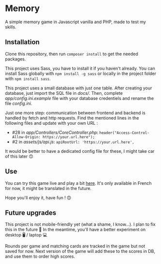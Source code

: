 # Memory

A simple memory game in Javascript vanilla and PHP, made to test my skills.

## Installation

Clone this repository, then run `composer install` to get the needed packages.

This project uses Sass, you have to install it if you haven't already. You can install Sass globally with `npm install -g sass` or locally in the project folder with `npm install sass`.

This project uses a small database with just one table. After creating your database, just import the SQL file in _docs/_. Then, complete _app/config.ini.example_ file with your database credentiels and rename the file _config.ini_.

Just one more step: communication between frontend and backend is handled by fetch and http requests. Find the mentioned lines in the following files and update with your own URL :
* #28 in _app/Controllers/CoreController.php_: `header("Access-Control-Allow-Origin: https://your.url.here");`
* #2 in _assets/js/api.js_: `apiRootUrl: 'https://your.url.here',`

It would be better to have a dedicated config file for these, I might take car of this later 🙃

## Use

You can try this game live and play a bit [here](https://memory.kyborash.com/). It's only available in French for now, it might be translated in the future.

Hope you'll enjoy it, have fun ! 😊

## Future upgrades

This project is not mobile-friendly yet (what a shame, I know...). I plan to fix this in the future 🙏 In the meantime, you'll have a better experiment on desktop 🖥️ / laptop 💻

Rounds per game and matching cards are tracked in the game but not saved for now. Next version of the game will add these to the scores in DB, and use them to order high scores.